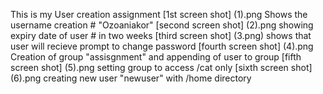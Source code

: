 This is my User creation assignment
[1st screen shot] (1).png
Shows the username creation # "Ozoaniakor"
[second screen shot] (2).png
showing expiry date of user # in two weeks
[third screen shot] (3.png)
shows that user will recieve prompt to change password
[fourth screen shot] (4).png
Creation of group "assisgnment" and appending of user to group
[fifth screen shot] (5).png
setting group to access /cat only
[sixth screen shot] (6).png
creating new user "newuser" with /home directory